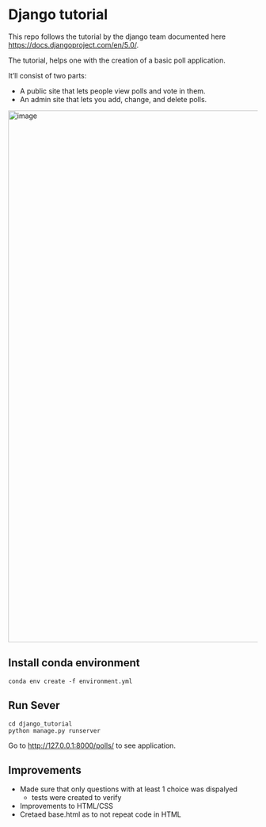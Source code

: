 # Django tutorial 

This repo follows the tutorial by the django team documented here https://docs.djangoproject.com/en/5.0/. 

The tutorial, helps one with the creation of a basic poll application.

It’ll consist of two parts:
- A public site that lets people view polls and vote in them.
- An admin site that lets you add, change, and delete polls.

<img width="1074" alt="image" src="https://github.com/j2moreno/django-tutorial/assets/13912964/d2d99c16-5c48-4493-8c69-aacc9ca00f61">

## Install conda environment

```
conda env create -f environment.yml
```

## Run Sever

```
cd django_tutorial
python manage.py runserver
```

Go to http://127.0.0.1:8000/polls/ to see application.

## Improvements

- Made sure that only questions with at least 1 choice was dispalyed
  - tests were created to verify
- Improvements to HTML/CSS
- Cretaed base.html as to not repeat code in HTML  


